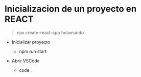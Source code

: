 # Inicializacion de un proyecto en REACT

> npx create-react-app holamundo

- Inicializar proyecto 
    * npm run start

- Abrir VSCode 
    * code .
